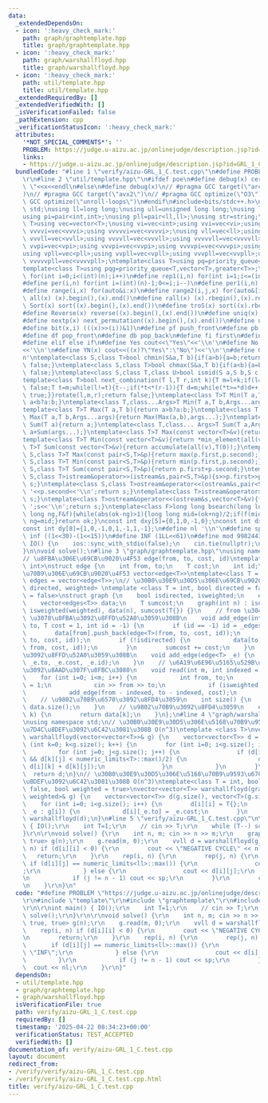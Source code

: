 ```yaml
---
data:
  _extendedDependsOn:
  - icon: ':heavy_check_mark:'
    path: graph/graphtemplate.hpp
    title: graph/graphtemplate.hpp
  - icon: ':heavy_check_mark:'
    path: graph/warshallfloyd.hpp
    title: graph/warshallfloyd.hpp
  - icon: ':heavy_check_mark:'
    path: util/template.hpp
    title: util/template.hpp
  _extendedRequiredBy: []
  _extendedVerifiedWith: []
  _isVerificationFailed: false
  _pathExtension: cpp
  _verificationStatusIcon: ':heavy_check_mark:'
  attributes:
    '*NOT_SPECIAL_COMMENTS*': ''
    PROBLEM: https://judge.u-aizu.ac.jp/onlinejudge/description.jsp?id=GRL_1_C&lang=ja
    links:
    - https://judge.u-aizu.ac.jp/onlinejudge/description.jsp?id=GRL_1_C&lang=ja
  bundledCode: "#line 1 \"verify/aizu-GRL_1_C.test.cpp\"\n#define PROBLEM \"https://judge.u-aizu.ac.jp/onlinejudge/description.jsp?id=GRL_1_C&lang=ja\"\
    \r\n#line 2 \"util/template.hpp\"\n#ifdef poe\n#define debug(x) cerr<<#x<<\":\
    \ \"<<x<<endl\n#else\n#define debug(x)\n// #pragma GCC target(\"arch=skylake-avx512\"\
    )\n// #pragma GCC target(\"avx2\")\n// #pragma GCC optimize(\"O3\")\n// #pragma\
    \ GCC optimize(\"unroll-loops\")\n#endif\n#include<bits/stdc++.h>\nusing namespace\
    \ std;\nusing ll=long long;\nusing ull=unsigned long long;\nusing ld=long double;\n\
    using pi=pair<int,int>;\nusing pll=pair<ll,ll>;\nusing str=string;\ntemplate<class\
    \ T>using vec=vector<T>;\nusing vi=vec<int>;using vvi=vec<vi>;using vvvi=vec<vvi>;using\
    \ vvvvi=vec<vvvi>;using vvvvvi=vec<vvvvi>;\nusing vll=vec<ll>;using vvll=vec<vll>;using\
    \ vvvll=vec<vvll>;using vvvvll=vec<vvvll>;using vvvvvll=vec<vvvvll>;\nusing vpi=vec<pi>;using\
    \ vvpi=vec<vpi>;using vvvpi=vec<vvpi>;using vvvvpi=vec<vvvpi>;using vvvvvpi=vec<vvvvpi>;\n\
    using vpll=vec<pll>;using vvpll=vec<vpll>;using vvvpll=vec<vvpll>;using vvvvpll=vec<vvvpll>;using\
    \ vvvvvpll=vec<vvvvpll>;\ntemplate<class T>using pq=priority_queue<T,vector<T>>;\n\
    template<class T>using pqg=priority_queue<T,vector<T>,greater<T>>;\n#define rep(i,n)\
    \ for(int i=0;i<(int)(n);i++)\n#define rep1(i,n) for(int i=1;i<=(int)(n);i++)\n\
    #define per(i,n) for(int i=(int)(n)-1;0<=i;i--)\n#define per1(i,n) for(int i=(int)(n);0<i;i--)\n\
    #define range(i,x) for(auto&i:x)\n#define range2(i,j,x) for(auto&[i,j]:x)\n#define\
    \ all(x) (x).begin(),(x).end()\n#define rall(x) (x).rbegin(),(x).rend()\n#define\
    \ Sort(x) sort((x).begin(),(x).end())\n#define troS(x) sort((x).rbegin(),(x).rend())\n\
    #define Reverse(x) reverse((x).begin(),(x).end())\n#define uniq(x) sort((x).begin(),(x).end());(x).erase(unique((x).begin(),(x).end()),(x).end())\n\
    #define nextp(x) next_permutation((x).begin(),(x).end())\n#define nextc(x,k) next_combination((x).begin(),(x).end(),k)\n\
    #define bit(x,i) (((x)>>(i))&1)\n#define pf push_front\n#define pb push_back\n\
    #define df pop_front\n#define db pop_back\n#define fi first\n#define se second\n\
    #define elif else if\n#define Yes cout<<\"Yes\"<<'\\n'\n#define No cout<<\"No\"\
    <<'\\n'\n#define YN(x) cout<<((x)?\"Yes\":\"No\")<<'\\n'\n#define O(x) cout<<(x)<<'\\\
    n'\ntemplate<class S,class T>bool chmin(S&a,T b){if(a>b){a=b;return true;}return\
    \ false;}\ntemplate<class S,class T>bool chmax(S&a,T b){if(a<b){a=b;return true;}return\
    \ false;}\ntemplate<class S,class T,class U>bool ismid(S a,S b,S c){return a<=b&&b<c;}\n\
    template<class T>bool next_combination(T l,T r,int k){T m=l+k;if(l==r||l==m||r==m)return\
    \ false;T t=m;while(l!=t){t--;if(*t<*(r-1)){T d=m;while(*t>=*d)d++;iter_swap(t,d);rotate(t+1,d+1,r);rotate(m,m+(r-d)-1,r);return\
    \ true;}}rotate(l,m,r);return false;}\ntemplate<class T>T Min(T a,T b){return\
    \ a<b?a:b;}\ntemplate<class T,class...Args>T Min(T a,T b,Args...args){return Min(Min(a,b),args...);}\n\
    template<class T>T Max(T a,T b){return a>b?a:b;}\ntemplate<class T,class...Args>T\
    \ Max(T a,T b,Args...args){return Max(Max(a,b),args...);}\ntemplate<class T>T\
    \ Sum(T a){return a;}\ntemplate<class T,class... Args>T Sum(T a,Args... args){return\
    \ a+Sum(args...);}\ntemplate<class T>T Max(const vector<T>&v){return *max_element(all(v));}\n\
    template<class T>T Min(const vector<T>&v){return *min_element(all(v));}\ntemplate<class\
    \ T>T Sum(const vector<T>&v){return accumulate(all(v),T(0));}\ntemplate<class\
    \ S,class T>T Max(const pair<S,T>&p){return max(p.first,p.second);}\ntemplate<class\
    \ S,class T>T Min(const pair<S,T>&p){return min(p.first,p.second);}\ntemplate<class\
    \ S,class T>T Sum(const pair<S,T>&p){return p.first+p.second;}\ntemplate<class\
    \ S,class T>istream&operator>>(istream&s,pair<S,T>&p){s>>p.first>>p.second;return\
    \ s;}\ntemplate<class S,class T>ostream&operator<<(ostream&s,pair<S,T>&p){s<<p.first<<'\
    \ '<<p.second<<'\\n';return s;}\ntemplate<class T>istream&operator>>(istream&s,vector<T>&v){for(auto&i:v)s>>i;return\
    \ s;}\ntemplate<class T>ostream&operator<<(ostream&s,vector<T>&v){for(auto&i:v)s<<i<<'\
    \ ';s<<'\\n';return s;}\ntemplate<class F>long long bsearch(long long ok,long\
    \ long ng,F&f){while(abs(ok-ng)>1){long long mid=(ok+ng)/2;if(f(mid))ok=mid;else\
    \ ng=mid;}return ok;}\nconst int dxy[5]={0,1,0,-1,0};\nconst int dx[8]={0,1,0,-1,1,1,-1,-1};\n\
    const int dy[8]={1,0,-1,0,1,-1,1,-1};\n#define nl '\\n'\n#define sp ' '\n#define\
    \ inf ((1<<30)-(1<<15))\n#define INF (1LL<<61)\n#define mod 998244353\n\nvoid\
    \ IO() {\n    ios::sync_with_stdio(false);\n    cin.tie(nullptr);\n    cout<<fixed<<setprecision(30);\n\
    }\n\nvoid solve();\n#line 3 \"graph/graphtemplate.hpp\"\nusing namespace std;\n\
    // \u8FBA\u306E\u69CB\u9020\u4F53 edge(from, to, cost, id)\ntemplate<class T =\
    \ int>\nstruct edge {\n    int from, to;\n    T cost;\n    int id;\n};\n// \u9802\
    \u70B9\u306E\u69CB\u9020\u4F53 vector<edge<T>>\ntemplate<class T = int>\nusing\
    \ edges = vector<edge<T>>;\n// \u30B0\u30E9\u30D5\u306E\u69CB\u9020\u4F53 graph<T,\
    \ directed, weighted> \ntemplate <class T = int, bool directed = false, bool weighted\
    \ = false>\nstruct graph {\n    bool isdirected, isweighted;\n    edges<T> _edges;\n\
    \    vector<edges<T>> data;\n    T sumcost;\n    graph(int n) : isdirected(directed),\
    \ isweighted(weighted), data(n), sumcost(T{}) {}\n    // from \u304B\u3089 to\
    \ \u3078\u8FBA\u3092\u8FFD\u52A0\u3059\u308B\n    void add_edge(int from, int\
    \ to, T cost = 1, int id = -1) {\n        if (id == -1) id = _edges.size();\n\
    \        data[from].push_back(edge<T>(from, to, cost, id));\n        _edges.push_back(edge<T>(from,\
    \ to, cost, id));\n        if (!isdirected) {\n            data[to].push_back(edge<T>(to,\
    \ from, cost, id));\n        }\n        sumcost += cost;\n    }\n    // \u8FBA\
    \u3092\u8FFD\u52A0\u3059\u308B\n    void add_edge(edge<T> _e) {\n        add_edge(_e.from,\
    \ _e.to, _e.cost, _e.id);\n    }\n    // \u6A19\u6E96\u5165\u529B\u304B\u3089\u8FBA\
    \u3092\u8AAD\u307F\u8FBC\u3080\n    void read(int m, int indexed = 1) {\n    \
    \    for (int i=0; i<m; i++) {\n            int from, to;\n            T cost\
    \ = 1;\n            cin >> from >> to;\n            if (isweighted) cin >> cost;\n\
    \            add_edge(from - indexed, to - indexed, cost);\n        }\n    }\n\
    \    // \u9802\u70B9\u6570\u3092\u8FD4\u3059\n    int size() {\n        return\
    \ data.size();\n    }\n    // \u9802\u70B9\u3092\u8FD4\u3059\n    edges<T> operator[](int\
    \ k) {\n        return data[k];\n    }\n};\n#line 4 \"graph/warshallfloyd.hpp\"\
    \nusing namespace std;\n// \u30B0\u30E9\u30D5\u306E\u5168\u70B9\u9593\u6700\u77ED\
    \u7D4C\u8DEF\u3092\u6C42\u3081\u308B O(n^3)\ntemplate <class T>\nvector<vector<T>>\
    \ warshallfloyd(vector<vector<T>>& g) {\n    vector<vector<T>> d = g;\n    for\
    \ (int k=0; k<g.size(); k++) {\n        for (int i=0; i<g.size(); i++) {\n   \
    \         for (int j=0; j<g.size(); j++) {\n                if (d[i][k] < numeric_limits<T>::max()/2\
    \ && d[k][j] < numeric_limits<T>::max()/2) {\n                    d[i][j] = min(d[i][j],\
    \ d[i][k] + d[k][j]);\n                }\n            }\n        }\n    }\n  \
    \  return d;\n}\n// \u30B0\u30E9\u30D5\u306E\u5168\u70B9\u9593\u6700\u77ED\u7D4C\
    \u8DEF\u3092\u6C42\u3081\u308B O(n^3)\ntemplate<class T = int, bool directed =\
    \ false, bool weighted = true>\nvector<vector<T>> warshallfloyd(graph<T, directed,\
    \ weighted>& g) {\n    vector<vector<T>> d(g.size(), vector<T>(g.size(), numeric_limits<T>::max()));\n\
    \    for (int i=0; i<g.size(); i++) {\n        d[i][i] = T{};\n        for (auto&\
    \ _e : g[i]) {\n            d[i][_e.to] = _e.cost;\n        }\n    }\n    return\
    \ warshallfloyd(d);\n}\n#line 5 \"verify/aizu-GRL_1_C.test.cpp\"\n\r\nint main()\
    \ { IO();\r\n    int T=1;\r\n    // cin >> T;\r\n    while (T--) solve();\r\n\
    }\r\n\r\nvoid solve() {\r\n    int n, m; cin >> n >> m;\r\n    graph<ll, true,\
    \ true> g(n);\r\n    g.read(m, 0);\r\n    vvll d = warshallfloyd(g);\r\n    rep(i,\
    \ n) if (d[i][i] < 0) {\r\n        cout << \"NEGATIVE CYCLE\" << nl;\r\n     \
    \   return;\r\n    }\r\n    rep(i, n) {\r\n        rep(j, n) {\r\n           \
    \ if (d[i][j] == numeric_limits<ll>::max()) {\r\n                cout << \"INF\"\
    ;\r\n            } else {\r\n                cout << d[i][j];\r\n            }\r\
    \n            if (j != n - 1) cout << sp;\r\n        }\r\n        cout << nl;\r\
    \n    }\r\n}\n"
  code: "#define PROBLEM \"https://judge.u-aizu.ac.jp/onlinejudge/description.jsp?id=GRL_1_C&lang=ja\"\
    \r\n#include \"template\"\r\n#include \"graphtemplate\"\r\n#include \"warshallfloyd\"\
    \r\n\r\nint main() { IO();\r\n    int T=1;\r\n    // cin >> T;\r\n    while (T--)\
    \ solve();\r\n}\r\n\r\nvoid solve() {\r\n    int n, m; cin >> n >> m;\r\n    graph<ll,\
    \ true, true> g(n);\r\n    g.read(m, 0);\r\n    vvll d = warshallfloyd(g);\r\n\
    \    rep(i, n) if (d[i][i] < 0) {\r\n        cout << \"NEGATIVE CYCLE\" << nl;\r\
    \n        return;\r\n    }\r\n    rep(i, n) {\r\n        rep(j, n) {\r\n     \
    \       if (d[i][j] == numeric_limits<ll>::max()) {\r\n                cout <<\
    \ \"INF\";\r\n            } else {\r\n                cout << d[i][j];\r\n   \
    \         }\r\n            if (j != n - 1) cout << sp;\r\n        }\r\n      \
    \  cout << nl;\r\n    }\r\n}"
  dependsOn:
  - util/template.hpp
  - graph/graphtemplate.hpp
  - graph/warshallfloyd.hpp
  isVerificationFile: true
  path: verify/aizu-GRL_1_C.test.cpp
  requiredBy: []
  timestamp: '2025-04-22 08:34:23+00:00'
  verificationStatus: TEST_ACCEPTED
  verifiedWith: []
documentation_of: verify/aizu-GRL_1_C.test.cpp
layout: document
redirect_from:
- /verify/verify/aizu-GRL_1_C.test.cpp
- /verify/verify/aizu-GRL_1_C.test.cpp.html
title: verify/aizu-GRL_1_C.test.cpp
---
```

